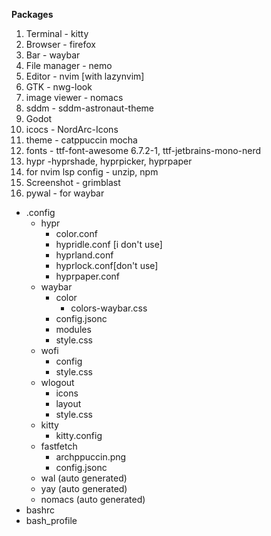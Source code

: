 **Packages**
1. Terminal - kitty
2. Browser - firefox 
3. Bar - waybar
4. File manager - nemo
5. Editor - nvim [with lazynvim]
6. GTK - nwg-look
7. image viewer - nomacs
8. sddm - sddm-astronaut-theme
9. Godot
10. icocs - NordArc-Icons
11. theme - catppuccin mocha
12. fonts - ttf-font-awesome 6.7.2-1, ttf-jetbrains-mono-nerd
13. hypr -hyprshade, hyprpicker, hyprpaper
14. for nvim lsp config - unzip, npm
15. Screenshot - grimblast
16. pywal - for waybar
- .config
    - hypr
        - color.conf
        - hypridle.conf [i don't use]
        - hyprland.conf
        - hyprlock.conf[don't use]
        - hyprpaper.conf
    - waybar
        - color
            - colors-waybar.css 
        - config.jsonc
        - modules
        - style.css
    - wofi
        - config
        - style.css
    - wlogout 
        - icons
        - layout
        - style.css
    - kitty
        - kitty.config
    -  fastfetch
        - archppuccin.png
        - config.jsonc
    - wal (auto generated)
    - yay (auto generated)
    - nomacs (auto generated)
- bashrc
- bash_profile


